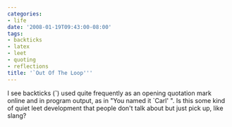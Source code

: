 ```yaml
---
categories:
- life
date: '2008-01-19T09:43:00-08:00'
tags:
- backticks
- latex
- leet
- quoting
- reflections
title: '`Out Of The Loop'''
---
```


I see backticks (**\`**) used quite frequently as an opening quotation mark online and in program output, as in "You named it `Carl' ". Is this some kind of quiet leet development that people don't talk about but just pick up, like slang?
